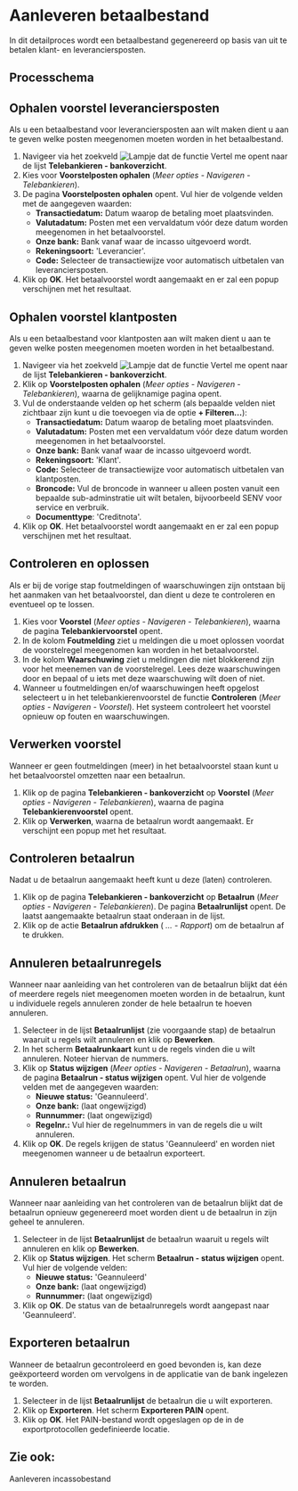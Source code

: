 # Aanleveren betaalbestand

In dit detailproces wordt een betaalbestand gegenereerd op basis van uit te betalen klant- en leveranciersposten.

## Processchema

## Ophalen voorstel leveranciersposten

Als u een betaalbestand voor leveranciersposten aan wilt maken dient u aan te geven welke posten meegenomen moeten worden in het betaalbestand. 

1. Navigeer via het zoekveld ![Lampje dat de functie Vertel me opent](https://docs.microsoft.com/nl-NL/dynamics365/business-central/media/ui-search/search_small.png "Vertel me wat u wilt doen") naar de lijst **Telebankieren - bankoverzicht**.
2. Kies voor **Voorstelposten ophalen** (*Meer opties - Navigeren - Telebankieren*).
3.  De pagina **Voorstelposten ophalen** opent. Vul hier de volgende velden met de aangegeven waarden:
	* **Transactiedatum:** Datum waarop de betaling moet plaatsvinden.
	* **Valutadatum:** Posten met een vervaldatum vóór deze datum worden meegenomen in het betaalvoorstel.
	* **Onze bank:** Bank vanaf waar de incasso uitgevoerd wordt.
	* **Rekeningsoort:** 'Leverancier'.
	* **Code:** Selecteer de transactiewijze voor automatisch uitbetalen van leveranciersposten.
4. Klik op **OK**. Het betaalvoorstel wordt aangemaakt en er zal een popup verschijnen met het resultaat.

## Ophalen voorstel klantposten

Als u een betaalbestand voor klantposten aan wilt maken dient u aan te geven welke posten meegenomen moeten worden in het betaalbestand. 

 1. Navigeer via het zoekveld ![Lampje dat de functie Vertel me opent](https://docs.microsoft.com/nl-NL/dynamics365/business-central/media/ui-search/search_small.png "Vertel me wat u wilt doen") naar de lijst **Telebankieren - bankoverzicht**.
 2. Klik op **Voorstelposten ophalen** (*Meer opties - Navigeren - Telebankieren*), waarna de gelijknamige pagina opent.
 3. Vul de onderstaande velden op het scherm (als bepaalde velden niet zichtbaar zijn kunt u die toevoegen via de optie **+ Filteren...**):
	* **Transactiedatum:** Datum waarop de betaling moet plaatsvinden.
	* **Valutadatum:** Posten met een vervaldatum vóór deze datum worden meegenomen in het betaalvoorstel.	
	* **Onze bank:** Bank vanaf waar de incasso uitgevoerd wordt.
	* **Rekeningsoort:** 'Klant'.
	* **Code:** Selecteer de transactiewijze voor automatisch uitbetalen van klantposten.
	* **Broncode:** Vul de broncode in wanneer u alleen posten vanuit een bepaalde sub-adminstratie uit wilt betalen, bijvoorbeeld SENV voor service en verbruik.
	* **Documenttype**: 'Creditnota'.
 4. Klik op **OK**. Het betaalvoorstel wordt aangemaakt en er zal een popup verschijnen met het resultaat.

## Controleren en oplossen

Als er bij de vorige stap foutmeldingen of waarschuwingen zijn ontstaan bij het aanmaken van het betaalvoorstel, dan dient u deze te controleren en eventueel op te lossen.

 1. Kies voor **Voorstel** (*Meer opties - Navigeren - Telebankieren*), waarna de pagina **Telebankiervoorstel** opent.
 2. In de kolom **Foutmelding** ziet u meldingen die u moet oplossen voordat de voorstelregel meegenomen kan worden in het betaalvoorstel.
 3. In de kolom **Waarschuwing** ziet u meldingen die niet blokkerend zijn voor het meenemen van de voorstelregel. Lees deze waarschuwingen door en bepaal of u iets met deze waarschuwing wilt doen of niet. 
 4. Wanneer u foutmeldingen en/of waarschuwingen heeft opgelost selecteert u in het telebankierenvoorstel de functie **Controleren** (*Meer opties - Navigeren - Voorstel*). Het systeem controleert het voorstel opnieuw op fouten en waarschuwingen. 

## Verwerken voorstel

Wanneer er geen foutmeldingen (meer) in het betaalvoorstel staan kunt u het betaalvoorstel omzetten naar een betaalrun. 

 1. Klik op de pagina **Telebankieren - bankoverzicht** op  **Voorstel** (*Meer opties - Navigeren - Telebankieren*), waarna de pagina **Telebankierenvoorstel** opent.
 2. Klik op **Verwerken**, waarna de betaalrun wordt aangemaakt. Er verschijnt een popup met het resultaat. 

## Controleren betaalrun
 
Nadat u de betaalrun aangemaakt heeft kunt u deze (laten) controleren.

 1. Klik op de pagina  **Telebankieren - bankoverzicht** op **Betaalrun** (*Meer opties - Navigeren - Telebankieren*). De pagina **Betaalrunlijst** opent. De laatst aangemaakte betaalrun staat onderaan in de lijst. 
 2. Klik op de actie **Betaalrun afdrukken** ( *... - Rapport*) om de betaalrun af te drukken. 

## Annuleren betaalrunregels

Wanneer naar aanleiding van het controleren van de betaalrun blijkt dat één of meerdere regels niet meegenomen moeten worden in de betaalrun, kunt u individuele regels annuleren zonder de hele betaalrun te hoeven annuleren. 

 1. Selecteer in de lijst **Betaalrunlijst** (zie voorgaande stap) de betaalrun waaruit u regels wilt annuleren en klik op **Bewerken**. 
 2. In het scherm **Betaalrunkaart** kunt u de regels vinden die u wilt annuleren. Noteer hiervan de nummers.
 3. Klik op **Status wijzigen** (*Meer opties - Navigeren - Betaalrun*), waarna de pagina **Betaalrun - status wijzigen** opent. Vul hier de volgende velden met de aangegeven waarden:
	* **Nieuwe status:** 'Geannuleerd'.
	* **Onze bank:** (laat ongewijzigd)
	* **Runnummer:** (laat ongewijzigd)
	* **Regelnr.:** Vul hier de regelnummers in van de regels die u wilt annuleren.
4. Klik op **OK**. De regels krijgen de status 'Geannuleerd' en worden niet meegenomen wanneer u de betaalrun exporteert. 

## Annuleren betaalrun

Wanneer naar aanleiding van het controleren van de betaalrun blijkt dat de betaalrun opnieuw gegenereerd moet worden dient u de betaalrun in zijn geheel te annuleren. 

 1. Selecteer in de lijst **Betaalrunlijst** de betaalrun waaruit u regels wilt annuleren en klik op **Bewerken**. 
 2. Klik op **Status wijzigen**. Het scherm **Betaalrun - status wijzigen** opent. Vul hier de volgende velden:
	* **Nieuwe status:** 'Geannuleerd'
	* **Onze bank:** (laat ongewijzigd)
	* **Runnummer:** (laat ongewijzigd)
4. Klik op **OK**. De status van de betaalrunregels wordt aangepast naar 'Geannuleerd'.  

## Exporteren betaalrun

Wanneer de betaalrun gecontroleerd en goed bevonden is, kan deze geëxporteerd worden om vervolgens in de applicatie van de bank ingelezen te worden. 

 1. Selecteer in de lijst **Betaalrunlijst** de betaalrun die u wilt exporteren. 
 2.  Klik op **Exporteren**. Het scherm **Exporteren PAIN** opent. 
 3. Klik op **OK**. Het PAIN-bestand wordt opgeslagen op de in de exportprotocollen gedefinieerde locatie.

## Zie ook:
Aanleveren incassobestand  

<!--stackedit_data:
eyJoaXN0b3J5IjpbMjA3MzgzNDY2OSwtMTUzNjU1MjY2MSwxND
c3ODMzNTI4LC0xNDY0NjkxNjE2LC0yNjI0MDU0NDcsLTE5NDIy
NTQzNjMsLTEyNjE3NzE3MywtMjkzNDE0NjA2LC0xNzYyMjAzNT
gsLTUzMTUxMzI1OCwtMjM1ODc3ODksLTMxMzYxMDAyOSwtMjY3
ODA4Nzk1LDExNTYwOTYwOTEsNjg2NDkyNDM4LC0xODQ0MDg2MT
c5LDEyMzc4MDg5MDAsOTQ2MjY1MzQyLC0xMTQzMDUzOTk0LDEx
NTQ0ODU0NDBdfQ==
-->